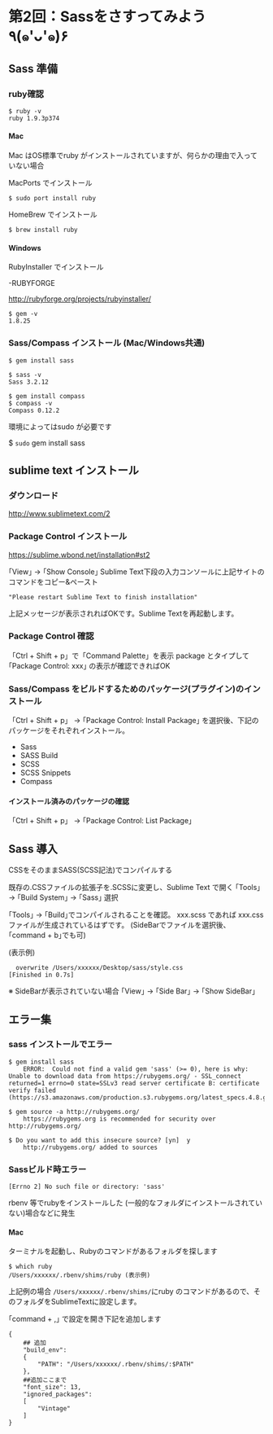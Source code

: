 第2回：Sassをさすってみよう　٩(๑'ᴗ'๑)۶
===============

## Sass 準備

### ruby確認

```
$ ruby -v
ruby 1.9.3p374
```

#### Mac

Mac はOS標準でruby がインストールされていますが、何らかの理由で入っていない場合

MacPorts でインストール

```
$ sudo port install ruby
```

HomeBrew でインストール

```
$ brew install ruby
```

#### Windows

RubyInstaller でインストール

-RUBYFORGE

http://rubyforge.org/projects/rubyinstaller/

```
$ gem -v
1.8.25
```

### Sass/Compass インストール (Mac/Windows共通)

```
$ gem install sass

$ sass -v
Sass 3.2.12
```

```
$ gem install compass
$ compass -v
Compass 0.12.2
```

環境によってはsudo  が必要です

$ `sudo` gem install sass

## sublime text インストール

### ダウンロード

http://www.sublimetext.com/2

### Package Control インストール

https://sublime.wbond.net/installation#st2

｢View｣ → ｢Show Console｣
Sublime Text下段の入力コンソールに上記サイトのコマンドをコピー&ペースト

```
"Please restart Sublime Text to finish installation"
```

上記メッセージが表示されればOKです。Sublime Textを再起動します。

### Package Control 確認

「Ctrl + Shift + p」で「Command Palette」を表示
package とタイプして ｢Package Control: xxx｣ の表示が確認できればOK


### Sass/Compass をビルドするためのパッケージ(プラグイン)のインストール

「Ctrl + Shift + p」 → ｢Package Control: Install Package｣ を選択後、下記のパッケージをそれぞれインストール。

- Sass
- SASS Build
- SCSS
- SCSS Snippets
- Compass 

#### インストール済みのパッケージの確認

「Ctrl + Shift + p」 → ｢Package Control: List Package｣ 


## Sass 導入

CSSをそのままSASS(SCSS記法)でコンパイルする

既存の.CSSファイルの拡張子を.SCSSに変更し、Sublime Text で開く
 ｢Tools｣ → ｢Build System｣ → ｢Sass｣ 選択
 
 ｢Tools｣ → ｢Build｣でコンパイルされることを確認。
 xxx.scss であれば  xxx.css ファイルが生成されているはずです。
(SideBarでファイルを選択後、｢command + b｣でも可)

(表示例)
```
  overwrite /Users/xxxxxx/Desktop/sass/style.css 
[Finished in 0.7s]
```

※ SideBarが表示されていない場合
｢View｣ → ｢Side Bar｣ → ｢Show SideBar｣


## エラー集

### sass インストールでエラー

```
$ gem install sass
    ERROR:  Could not find a valid gem 'sass' (>= 0), here is why: Unable to download data from https://rubygems.org/ - SSL_connect returned=1 errno=0 state=SSLv3 read server certificate B: certificate verify failed (https://s3.amazonaws.com/production.s3.rubygems.org/latest_specs.4.8.gz)

$ gem source -a http://rubygems.org/
	https://rubygems.org is recommended for security over http://rubygems.org/

$ Do you want to add this insecure source? [yn]  y
	http://rubygems.org/ added to sources
```

### Sassビルド時エラー

```
[Errno 2] No such file or directory: 'sass'
```

rbenv 等でrubyをインストールした (一般的なフォルダにインストールされていない)場合などに発生

#### Mac

ターミナルを起動し、Rubyのコマンドがあるフォルダを探します

```
$ which ruby
/Users/xxxxxx/.rbenv/shims/ruby (表示例) 
```

上記例の場合
`
/Users/xxxxxx/.rbenv/shims/
`にruby のコマンドがあるので、そのフォルダをSublimeTextに設定します。

｢command + ,｣ で設定を開き下記を追加します

```
{
	## 追加
	"build_env":
	{
	    "PATH": "/Users/xxxxxx/.rbenv/shims/:$PATH"
	},
	##追加ここまで
	"font_size": 13,
	"ignored_packages":
	[
		"Vintage"
	]
}
```